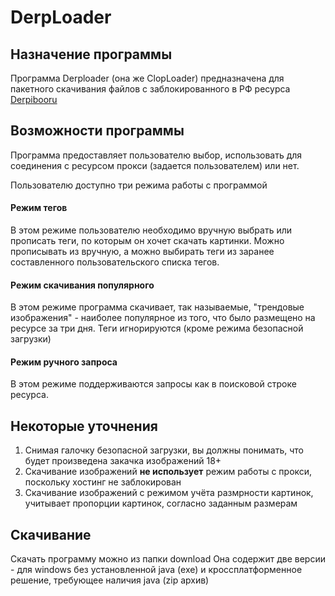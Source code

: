 # DerpLoader

## Назначение программы

Программа Derploader (она же ClopLoader) предназначена для пакетного скачивания файлов с заблокированного в РФ ресурса [Derpibooru](http://derpibooru.org)

## Возможности программы

Программа предоставляет пользователю выбор, использовать для соединения с ресурсом прокси (задается пользователем) или нет.

Пользователю доступно три режима работы с программой

#### Режим тегов
В этом режиме пользователю необходимо вручную выбрать или прописать теги, по которым он хочет скачать картинки. Можно прописывать из вручную, а можно выбирать теги из заранее составленного пользовательского списка тегов.

#### Режим скачивания популярного
В этом режиме программа скачивает, так называемые, "трендовые изображения" - наиболее популярное из того, что было размещено на ресурсе за три дня. Теги игнорируются (кроме режима безопасной загрузки)

#### Режим ручного запроса
В этом режиме поддерживаются запросы как в поисковой строке ресурса.

## Некоторые уточнения
1. Снимая галочку безопасной загрузки, вы должны понимать, что будет произведена закачка изображений 18+
2. Скачивание изображений **не использует** режим работы с прокси, поскольку хостинг не заблокирован
3. Скачивание изображений с режимом учёта размрности картинок, учитывает пропорции картинок, согласно заданным размерам

## Скачивание
Скачать программу можно из папки download
Она содержит две версии - для windows без установленной java (exe) и кроссплатформенное решение, требующее наличия java (zip архив)